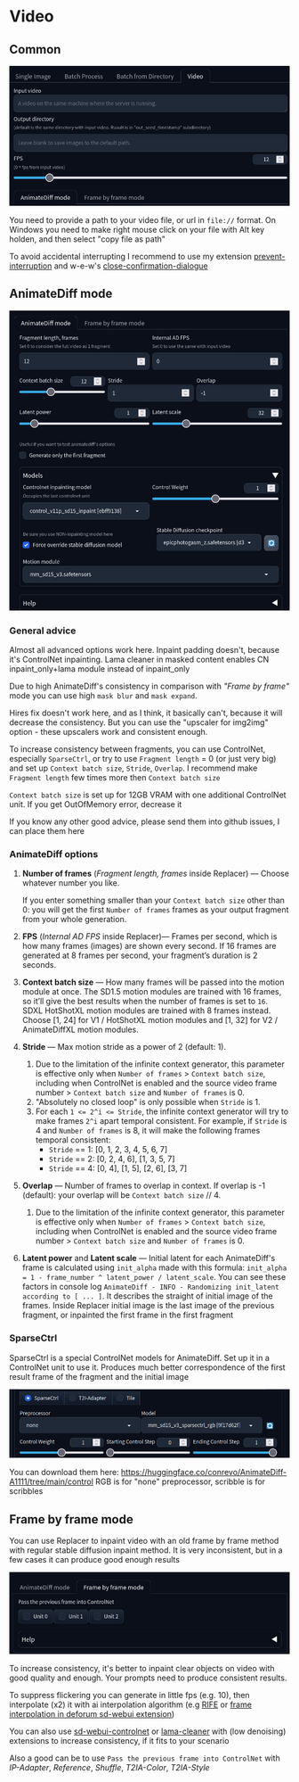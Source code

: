 # Video

## Common
![](/docs/images/replacer_video_common.jpg)

You need to provide a path to your video file, or url in `file://` format. On Windows you need to make right mouse click on your file with Alt key holden, and then select "copy file as path"

To avoid accidental interrupting I recommend to use my extension [prevent-interruption](https://github.com/light-and-ray/sd-webui-prevent-interruption) and w-e-w's [close-confirmation-dialogue](https://github.com/w-e-w/sdwebui-close-confirmation-dialogue)

## AnimateDiff mode
![](/docs/images/replacer_video_animate_diff.jpg)

### General advice
Almost all advanced options work here. Inpaint padding doesn't, because it's ControlNet inpainting. Lama cleaner in masked content enables CN inpaint_only+lama module instead of inpaint_only

Due to high AnimateDiff's consistency in comparison with *"Frame by frame"* mode you can use high `mask blur` and `mask expand`.

Hires fix doesn't work here, and as I think, it basically can't, because it will decrease the consistency. But you can use the "upscaler for img2img" option - these upscalers work and consistent enough.

To increase consistency between fragments, you can use ControlNet, especially `SparseCtrl`, or try to use `Fragment length` = 0 (or just very big) and set up `Context batch size`, `Stride`, `Overlap`. I recommend make `Fragment length` few times more then `Context batch size`

`Context batch size` is set up for 12GB VRAM with one additional ControlNet unit. If you get OutOfMemory error, decrease it

If you know any other good advice, please send them into github issues, I can place them here

### AnimateDiff options
1. **Number of frames** (*Fragment length, frames* inside Replacer) — Choose whatever number you like.

    If you enter something smaller than your `Context batch size` other than 0: you will get the first `Number of frames` frames as your output fragment from your whole generation.
1. **FPS** (*Internal AD FPS* inside Replacer)— Frames per second, which is how many frames (images) are shown every second. If 16 frames are generated at 8 frames per second, your fragment’s duration is 2 seconds.

1. **Context batch size** — How many frames will be passed into the motion module at once. The SD1.5 motion modules are trained with 16 frames, so it’ll give the best results when the number of frames is set to `16`. SDXL HotShotXL motion modules are trained with 8 frames instead. Choose [1, 24] for V1 / HotShotXL motion modules and [1, 32] for V2 / AnimateDiffXL motion modules.
1. **Stride** — Max motion stride as a power of 2 (default: 1).
    1. Due to the limitation of the infinite context generator, this parameter is effective only when `Number of frames` > `Context batch size`, including when ControlNet is enabled and the source video frame number > `Context batch size` and `Number of frames` is 0.
    1. "Absolutely no closed loop" is only possible when `Stride` is 1.
    1. For each `1 <= 2^i <= Stride`, the infinite context generator will try to make frames `2^i` apart temporal consistent. For example, if `Stride` is 4 and `Number of frames` is 8, it will make the following frames temporal consistent:
        - `Stride` == 1: [0, 1, 2, 3, 4, 5, 6, 7]
        - `Stride` == 2: [0, 2, 4, 6], [1, 3, 5, 7]
        - `Stride` == 4: [0, 4], [1, 5], [2, 6], [3, 7]
1. **Overlap** — Number of frames to overlap in context. If overlap is -1 (default): your overlap will be `Context batch size` // 4.
    1. Due to the limitation of the infinite context generator, this parameter is effective only when `Number of frames` > `Context batch size`, including when ControlNet is enabled and the source video frame number > `Context batch size` and `Number of frames` is 0.
1. **Latent power** and **Latent scale** — Initial latent for each AnimateDiff's frame is calculated using `init_alpha` made with this formula: `init_alpha = 1 - frame_number ^ latent_power / latent_scale`. You can see these factors in console log `AnimateDiff - INFO - Randomizing init_latent according to [ ... ]`. It describes the straight of initial image of the frames. Inside Replacer initial image is the last image of the previous fragment, or inpainted the first frame in the first fragment

### SparseCtrl
SparseCtrl is a special ControlNet models for AnimateDiff. Set up it in a ControlNet unit to use it. Produces much better correspondence of the first result frame of the fragment and the initial image

![](/docs/images/replacer_video_sparsectrl.jpg)

You can download them here: https://huggingface.co/conrevo/AnimateDiff-A1111/tree/main/control RGB is for "none" preprocessor, scribble is for scribbles

## Frame by frame mode
You can use Replacer to inpaint video with an old frame by frame method with regular stable diffusion inpaint method. It is very inconsistent, but in a few cases it can produce good enough results

![](/docs/images/replacer_video_frame_by_frame.jpg)

To increase consistency, it's better to inpaint clear objects on video with good quality and enough. Your prompts need to produce consistent results.

To suppress flickering you can generate in little fps (e.g. 10), then interpolate (x2) it with ai interpolation algorithm (e.g [RIFE](https://github.com/megvii-research/ECCV2022-RIFE) or [frame interpolation in deforum sd-webui extension](https://github.com/deforum-art/sd-webui-deforum/wiki/Upscaling-and-Frame-Interpolation))

You can also use [sd-webui-controlnet](https://github.com/Mikubill/sd-webui-controlnet) or [lama-cleaner](https://github.com/light-and-ray/sd-webui-lama-cleaner-masked-content) with (low denoising) extensions to increase consistency, if it fits to your scenario

Also a good can be to use `Pass the previous frame into ControlNet` with _IP-Adapter_, _Reference_, _Shuffle_, _T2IA-Color_, _T2IA-Style_

